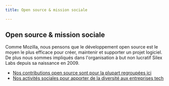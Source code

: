 ```yaml
---
title: Open source & mission sociale

---
```

## Open source & mission sociale

Comme Mozilla, nous pensons que le développement open source est le moyen le plus efficace pour créer, maintenir et supporter un projet logiciel. De plus nous sommes impliqués dans l'organisation à but non lucratif Silex Labs depuis sa naissance en 2009.

* [Nos contributions open source sont pour la plupart regroupées ici](https://github.com/silexlabs/)
* [Nos activités sociales pour apporter de la diversité aux entreprises tech](https://www.silexlabs.org/)

